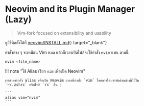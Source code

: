 # Neovim and its Plugin Manager (Lazy)

> Vim-fork focused on extensibility and usability

ดูวิธีติดตั้งได้ที่ [neovim/INSTALL.md](https://github.com/neovim/neovim/blob/master/INSTALL.md){: target="_blank"}

คำสั่งต่าง ๆ จะเหมือน Vim หมด แล้วก็เวลาเปิดไฟล์จะใช้คำสั่ง `nvim` แทน ตามนี้

```bash
nvim <file_name>
```

!!! note "ใช้ Alias เรียก `vim` เพื่อเปิด Neovim"

    เราสามารถตั้ง alias เพื่อเปิด Neovim เวลาที่เราสั่ง `vim` โดยการใส่บรรทัดด้านล่างนี้ไว้ใน `~/.zshrc` หรือไฟล์ `rc` อื่น ๆ

    ```
    alias vim="nvim"
    ```